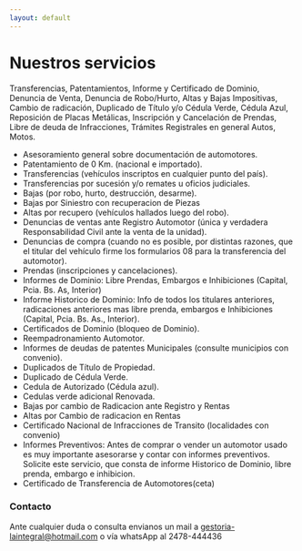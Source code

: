 ```yaml
---
layout: default
---
```



# Nuestros servicios

Transferencias, Patentamientos, Informe y Certificado de Dominio, Denuncia de Venta, Denuncia de Robo/Hurto, Altas y Bajas Impositivas, Cambio de radicación, Duplicado de Título y/o Cédula Verde, Cédula Azul, Reposición de Placas Metálicas, Inscripción y Cancelación de Prendas, Libre de deuda de Infracciones, Trámites Registrales en general Autos, Motos.


- Asesoramiento general sobre documentación de automotores.
- Patentamiento de 0 Km. (nacional e importado).
- Transferencias (vehículos inscriptos en cualquier punto del país).
- Transferencias por sucesión y/o remates u oficios judiciales.
- Bajas (por robo, hurto, destrucción, desarme).
- Bajas por Siniestro con recuperacion de Piezas
- Altas por recupero (vehículos hallados luego del robo).
- Denuncias de ventas ante Registro Automotor (única y verdadera Responsabilidad Civil ante la venta de la unidad).
- Denuncias de compra (cuando no es posible, por distintas razones, que el titular del vehículo firme los formularios 08 para la transferencia del automotor).
- Prendas (inscripciones y cancelaciones).
- Informes de Dominio: Libre Prendas, Embargos e Inhibiciones (Capital, Pcia. Bs. As, Interior)
- Informe Historico de Dominio: Info de todos los titulares anteriores, radicaciones anteriores mas libre prenda, embargos e Inhibiciones (Capital, Pcia. Bs. As., Interior).
- Certificados de Dominio (bloqueo de Dominio).
- Reempadronamiento Automotor.
- Informes de deudas de patentes Municipales (consulte municipios con convenio).
- Duplicados de Título de Propiedad.
- Duplicado de Cédula Verde.
- Cedula de Autorizado (Cédula azul).
- Cedulas verde adicional Renovada.
- Bajas por cambio de Radicacion ante Registro y Rentas
- Altas por Cambio de radicacion en Rentas
- Certificado Nacional de Infracciones de Transito (localidades con convenio)
- Informes Preventivos: Antes de comprar o vender un automotor usado es muy importante asesorarse y contar con informes preventivos. Solicite este servicio, que consta de informe Historico de Dominio, libre prenda, embargo e inhibicion.
- Certificado de Transferencia de Automotores(ceta)

### Contacto

Ante cualquier duda o consulta envianos un mail a gestoria-laintegral@hotmail.com o vía whatsApp al 2478-444436



